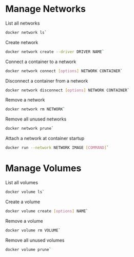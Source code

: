 # Manage Networks

List all networks  
```bash
docker network ls`
```

Create network  
```bash
docker network create --driver DRIVER NAME`
```

Connect a container to a network  
```bash
docker network connect [options] NETWORK CONTAINER`
```

Disconnect a container from a network  
```bash
docker network disconnect [options] NETWORK CONTAINER`
```

Remove a network  
```bash
docker network rm NETWORK`
```

Remove all unused networks  
```bash
docker network prune`
```

Attach a network at container startup  
```bash
docker run --network NETWORK IMAGE [COMMAND]`
```

# Manage Volumes

List all volumes  
```bash
docker volume ls`
```

Create a volume  
```bash
docker volume create [options] NAME`
```

Remove a volume  
```bash
docker volume rm VOLUME`
```

Remove all unused volumes  
```bash
docker volume prune`
```
